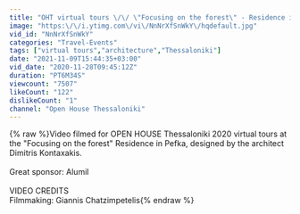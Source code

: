 ```yaml
---
title: "OHT virtual tours \/\/ \"Focusing on the forest\" - Residence in Pefka"
image: "https:\/\/i.ytimg.com\/vi\/NnNrXfSnWkY\/hqdefault.jpg"
vid_id: "NnNrXfSnWkY"
categories: "Travel-Events"
tags: ["virtual tours","architecture","Thessaloniki"]
date: "2021-11-09T15:44:35+03:00"
vid_date: "2020-11-28T09:45:12Z"
duration: "PT6M34S"
viewcount: "7507"
likeCount: "122"
dislikeCount: "1"
channel: "Open House Thessaloniki"
---
```

{% raw %}Video filmed for OPEN HOUSE Thessaloniki 2020 virtual tours at the &quot;Focusing on the forest&quot; Residence in Pefka, designed by the architect Dimitris Kontaxakis. <br /><br />Great sponsor: Alumil<br /><br />VIDEO CREDITS<br />Filmmaking: Giannis Chatzimpetelis{% endraw %}
